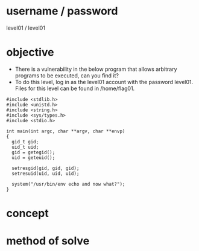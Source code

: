 # username / password
level01 / level01
# objective
* There is a vulnerability in the below program that allows arbitrary programs to be executed, can you find it?
* To do this level, log in as the level01 account with the password level01. Files for this level can be found in /home/flag01.
```
#include <stdlib.h>
#include <unistd.h>
#include <string.h>
#include <sys/types.h>
#include <stdio.h>

int main(int argc, char **argv, char **envp)
{
  gid_t gid;
  uid_t uid;
  gid = getegid();
  uid = geteuid();

  setresgid(gid, gid, gid);
  setresuid(uid, uid, uid);

  system("/usr/bin/env echo and now what?");
}
```
# concept

# method of solve
